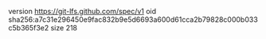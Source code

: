 version https://git-lfs.github.com/spec/v1
oid sha256:a7c31e296450e9fac832b9e5d6693a600d61cca2b79828c000b033c5b365f3e2
size 218
